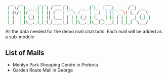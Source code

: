 ```sh
  __  __       _ _   ____ _           _     ___        __       
 |  \/  | __ _| | | / ___| |__   __ _| |_  |_ _|_ __  / _| ___  
 | |\/| |/ _` | | || |   | '_ \ / _` | __|  | || '_ \| |_ / _ \ 
 | |  | | (_| | | || |___| | | | (_| | |_ _ | || | | |  _| (_) |
 |_|  |_|\__,_|_|_(_)____|_| |_|\__,_|\__(_)___|_| |_|_|  \___/ 
```
All the data needed for the demo mall chat bots. Each mall will be added as a sub-module

## List of Malls

- Menlyn Park Shopping Centre in Pretoria
- Garden Route Mall in George
